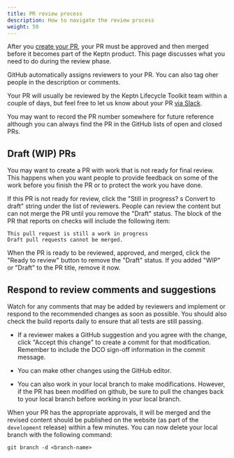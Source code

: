 ```yaml
---
title: PR review process
description: How to navigate the review process
weight: 50
---
```


After you
[create your PR](../pr-create),
your PR must be approved and then merged
before it becomes part of the Keptn product.
This page discusses what you need to do during the review phase.


GitHub automatically assigns reviewers to your PR.
You can also tag oher people in the description or comments.

Your PR will usually be reviewed by the Keptn Lifecycle Toolkit team
within a couple of days, but feel free to let us know about your PR
[via Slack](https://cloud-native.slack.com/channels/keptn-lifecycle-toolkit-dev).

You may want to record the PR number somewhere for future reference
although you can always find the PR in the GitHub lists of open and closed PRs.

## Draft (WIP) PRs

You may want to create a PR with work that is not ready for final review.
This happens when you want people to provide feedback on some of the work
before you finish the PR
or to protect the work you have done.

If this PR is not ready for review, click the "Still in progress?
s Convert to draft" string under the list of reviewers.
People can review the content but can not merge the PR
until you remove the "Draft" status.
The block of the PR that reports on checks will include the following item:

```console
This pull request is still a work in progress
Draft pull requests cannot be merged.
```
When the PR is ready to be reviewed, approved, and merged,
click the "Ready to review" button to remove the "Draft" status.
If you added "WIP" or "Draft" to the PR title, remove it now.

## Respond to review comments and suggestions

Watch for any comments that may be added by reviewers and implement or
respond to the recommended changes as soon as possible.
You should also check the build reports daily
to ensure that all tests are still passing.

* If a reviewer makes a GitHub suggestion and you agree with the change,
  click "Accept this change" to create a commit for that modification.
  Remember to include the DCO sign-off information in the commit message.

* You can make other changes using the GitHub editor.

* You can also work in your local branch to make modifications.
  However, if the PR has been modified on github,
  be sure to pull the changes back to your local branch
  before working in your local branch.

When your PR has the appropriate approvals,
it will be merged and the revised content should be published on the
website (as part of the `development` release)
within a few minutes.
You can now delete your local branch with the following command:

```console
git branch -d <branch-name>
```
